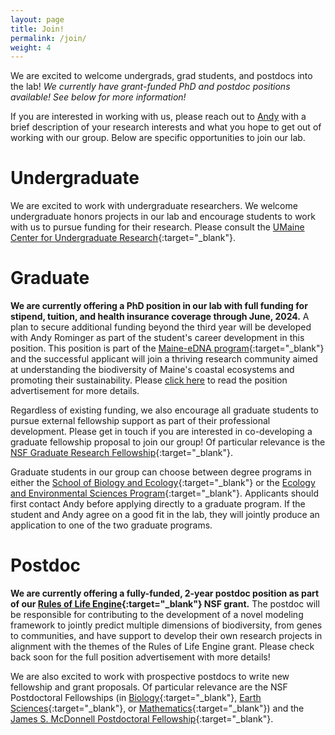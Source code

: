 ```yaml
---
layout: page
title: Join!
permalink: /join/
weight: 4
---
```


We are excited to welcome undergrads, grad students, and postdocs into the lab! *We currently have grant-funded PhD and postdoc positions available!  See below for more information!*

If you are interested in working with us, please reach out to [Andy](mailto:andrew.rominger@maine.edu) with a brief description of your research interests and what you hope to get out of working with our group.  Below are specific opportunities to join our lab.

# Undergraduate

We are excited to work with undergraduate researchers. We welcome undergraduate honors projects in our lab and encourage students to work with us to pursue funding for their research.  Please consult the [UMaine Center for Undergraduate Research](https://cugr.umaine.edu/){:target="_blank"}.


# Graduate

**We are currently offering a PhD position in our lab with full funding for stipend, tuition, and health insurance coverage through June, 2024.** A plan to secure additional funding beyond the third year will be developed with Andy Rominger as part of the student's career development in this position. This position is part of the [Maine-eDNA program](https://umaine.edu/edna/){:target="_blank"} and the successful applicant will join a thriving research community aimed at understanding the biodiversity of Maine's coastal ecosystems and promoting their sustainability. Please [click here](https://www.ecoevomatics.org/2020/10/20/phd_ad.html) to read the position advertisement for more details. 

Regardless of existing funding, we also encourage all graduate students to pursue external fellowship support as part of their professional development. Please get in touch if you are interested in co-developing a graduate fellowship proposal to join our group!  Of particular relevance is the [NSF Graduate Research Fellowship](https://www.nsfgrfp.org/){:target="_blank"}.

Graduate students in our group can choose between degree programs in either the [School of Biology and Ecology](https://sbe.umaine.edu/graduate){:target="_blank"} or the [Ecology and Environmental Sciences Program](https://umaine.edu/ecologyandenvironmentalsciences/graduate-programs){:target="_blank"}. Applicants should first contact Andy before applying directly to a graduate program. If the student and Andy agree on a good fit in the lab, they will jointly produce an application to one of the two graduate programs.


# Postdoc

**We are currently offering a fully-funded, 2-year postdoc position as part of our [Rules of Life Engine](https://role-model.github.io/){:target="_blank"} NSF grant.** The postdoc will be responsible for contributing to the development of a novel modeling framework to jointly predict multiple dimensions of biodiversity, from genes to communities, and have support to develop their own research projects in alignment with the themes of the Rules of Life Engine grant.  Please check back soon for the full position advertisement with more details!

We are also excited to work with prospective postdocs to write new fellowship and grant proposals. Of particular relevance are the NSF Postdoctoral Fellowships (in [Biology](https://www.nsf.gov/funding/pgm_summ.jsp?pims_id=503622&org=NSF){:target="_blank"}, [Earth Sciences](https://www.nsf.gov/funding/pgm_summ.jsp?pims_id=503144&org=NSF){:target="_blank"}, or [Mathematics](https://www.nsf.gov/funding/pgm_summ.jsp?pims_id=5301&org=NSF){:target="_blank"}) and the [James S. McDonnell Postdoctoral Fellowship](https://www.jsmf.org/apply/fellowship/){:target="_blank"}.

